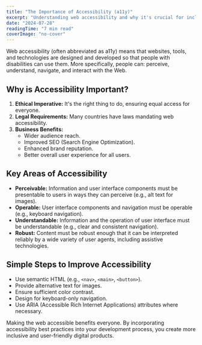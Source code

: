 ```yaml
---
title: "The Importance of Accessibility (a11y)"
excerpt: "Understanding web accessibility and why it's crucial for inclusive digital experiences."
date: "2024-07-28"
readingTime: "7 min read"
coverImage: "no-cover" 
---
```


Web accessibility (often abbreviated as a11y) means that websites, tools, and technologies are designed and developed so that people with disabilities can use them. More specifically, people can: perceive, understand, navigate, and interact with the Web.

## Why is Accessibility Important?

1.  **Ethical Imperative:** It's the right thing to do, ensuring equal access for everyone.
2.  **Legal Requirements:** Many countries have laws mandating web accessibility.
3.  **Business Benefits:**
    *   Wider audience reach.
    *   Improved SEO (Search Engine Optimization).
    *   Enhanced brand reputation.
    *   Better overall user experience for all users.

## Key Areas of Accessibility

-   **Perceivable:** Information and user interface components must be presentable to users in ways they can perceive (e.g., alt text for images).
-   **Operable:** User interface components and navigation must be operable (e.g., keyboard navigation).
-   **Understandable:** Information and the operation of user interface must be understandable (e.g., clear and consistent navigation).
-   **Robust:** Content must be robust enough that it can be interpreted reliably by a wide variety of user agents, including assistive technologies.

## Simple Steps to Improve Accessibility

-   Use semantic HTML (e.g., `<nav>`, `<main>`, `<button>`).
-   Provide alternative text for images.
-   Ensure sufficient color contrast.
-   Design for keyboard-only navigation.
-   Use ARIA (Accessible Rich Internet Applications) attributes where necessary.

Making the web accessible benefits everyone. By incorporating accessibility best practices into your development process, you create more inclusive and user-friendly digital products.
